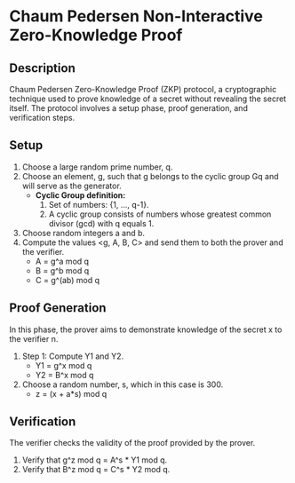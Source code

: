 # Chaum Pedersen Non-Interactive Zero-Knowledge Proof 

## Description

Chaum Pedersen Zero-Knowledge Proof (ZKP) protocol, a cryptographic technique used to prove knowledge of a secret without revealing the secret itself. The protocol involves a setup phase, proof generation, and verification steps.

## Setup

1. Choose a large random prime number, q.
2. Choose an element, g, such that g belongs to the cyclic group Gq and will serve as the generator.
   - **Cyclic Group definition:**
     1. Set of numbers: {1, ..., q-1}.
     2. A cyclic group consists of numbers whose greatest common divisor (gcd) with q equals 1.
3. Choose random integers a and b.
4. Compute the values <g, A, B, C> and send them to both the prover and the verifier.
   - A = g^a mod q
   - B = g^b mod q
   - C = g^(ab) mod q

## Proof Generation

In this phase, the prover aims to demonstrate knowledge of the secret x to the verifier n.

1. Step 1: Compute Y1 and Y2.
   - Y1 = g^x mod q
   - Y2 = B^x mod q
2. Choose a random number, s, which in this case is 300.
   - z = (x + a\*s) mod q

## Verification

The verifier checks the validity of the proof provided by the prover.

1. Verify that g^z mod q = A^s \* Y1 mod q.
2. Verify that B^z mod q = C^s \* Y2 mod q.

